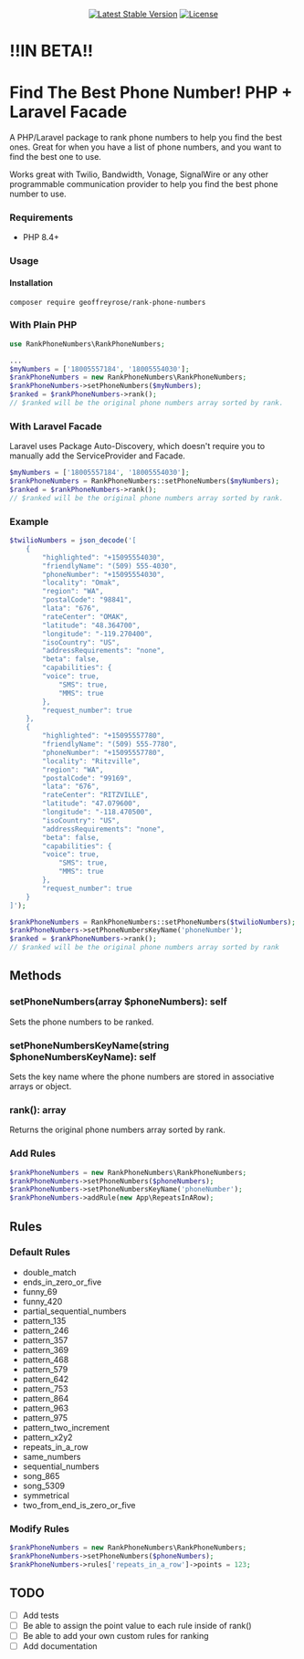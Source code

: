<div style="text-align: center;"> 

[![Latest Stable Version](https://img.shields.io/packagist/v/geoffreyrose/rank-phone-numbers?style=flat-square)](https://packagist.org/packages/geoffreyrose/rank-phone-numbers)
[![License](https://img.shields.io/github/license/geoffreyrose/rank-phone-numbers?style=flat-square)](https://github.com/geoffreyrose/rank-phone-numbers/blob/main/LICENSE)
</div>
 
# !!IN BETA!!
# Find The Best Phone Number!  PHP + Laravel Facade

A PHP/Laravel package to rank phone numbers to help you find the best ones. Great for when you have a list of phone numbers, and you want to find the best one to use.

Works great with Twilio, Bandwidth, Vonage, SignalWire or any other programmable communication provider to help you find the best phone number to use.


### Requirements
* PHP 8.4+

### Usage

#### Installation
```
composer require geoffreyrose/rank-phone-numbers
```

### With Plain PHP
```php
use RankPhoneNumbers\RankPhoneNumbers;

...
$myNumbers = ['18005557184', '18005554030'];
$rankPhoneNumbers = new RankPhoneNumbers\RankPhoneNumbers;
$rankPhoneNumbers->setPhoneNumbers($myNumbers);
$ranked = $rankPhoneNumbers->rank();
// $ranked will be the original phone numbers array sorted by rank.
```

### With Laravel Facade
Laravel uses Package Auto-Discovery, which doesn't require you to manually add the ServiceProvider and Facade.
```php
$myNumbers = ['18005557184', '18005554030'];
$rankPhoneNumbers = RankPhoneNumbers::setPhoneNumbers($myNumbers);
$ranked = $rankPhoneNumbers->rank();
// $ranked will be the original phone numbers array sorted by rank.
```

### Example
```php
$twilioNumbers = json_decode('[
    {
        "highlighted": "+15095554030",
        "friendlyName": "(509) 555-4030",
        "phoneNumber": "+15095554030",
        "locality": "Omak",
        "region": "WA",
        "postalCode": "98841",
        "lata": "676",
        "rateCenter": "OMAK",
        "latitude": "48.364700",
        "longitude": "-119.270400",
        "isoCountry": "US",
        "addressRequirements": "none",
        "beta": false,
        "capabilities": {
        "voice": true,
            "SMS": true,
            "MMS": true
        },
        "request_number": true
    },
    {
        "highlighted": "+15095557780",
        "friendlyName": "(509) 555-7780",
        "phoneNumber": "+15095557780",
        "locality": "Ritzville",
        "region": "WA",
        "postalCode": "99169",
        "lata": "676",
        "rateCenter": "RITZVILLE",
        "latitude": "47.079600",
        "longitude": "-118.470500",
        "isoCountry": "US",
        "addressRequirements": "none",
        "beta": false,
        "capabilities": {
        "voice": true,
            "SMS": true,
            "MMS": true
        },
        "request_number": true
    }
]');

$rankPhoneNumbers = RankPhoneNumbers::setPhoneNumbers($twilioNumbers);
$rankPhoneNumbers->setPhoneNumbersKeyName('phoneNumber');
$ranked = $rankPhoneNumbers->rank();
// $ranked will be the original phone numbers array sorted by rank 
```

## Methods

### setPhoneNumbers(array $phoneNumbers): self

Sets the phone numbers to be ranked.

### setPhoneNumbersKeyName(string $phoneNumbersKeyName): self

Sets the key name where the phone numbers are stored in associative arrays or object.

### rank(): array

Returns the original phone numbers array sorted by rank.


### Add Rules

```php
$rankPhoneNumbers = new RankPhoneNumbers\RankPhoneNumbers;
$rankPhoneNumbers->setPhoneNumbers($phoneNumbers);
$rankPhoneNumbers->setPhoneNumbersKeyName('phoneNumber');
$rankPhoneNumbers->addRule(new App\RepeatsInARow);
```

## Rules

### Default Rules

- double_match
- ends_in_zero_or_five
- funny_69
- funny_420
- partial_sequential_numbers
- pattern_135
- pattern_246
- pattern_357
- pattern_369
- pattern_468
- pattern_579
- pattern_642
- pattern_753
- pattern_864
- pattern_963
- pattern_975
- pattern_two_increment
- pattern_x2y2
- repeats_in_a_row
- same_numbers
- sequential_numbers
- song_865
- song_5309
- symmetrical
- two_from_end_is_zero_or_five

### Modify Rules

```php
$rankPhoneNumbers = new RankPhoneNumbers\RankPhoneNumbers;
$rankPhoneNumbers->setPhoneNumbers($phoneNumbers);
$rankPhoneNumbers->rules['repeats_in_a_row']->points = 123;
```

## TODO

- [ ] Add tests
- [ ] Be able to assign the point value to each rule inside of rank()
- [ ] Be able to add your own custom rules for ranking
- [ ] Add documentation
